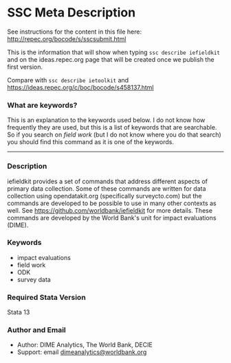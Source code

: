 # SSC Meta Description
See instructions for the content in this file here: http://repec.org/bocode/s/sscsubmit.html

This is the information that will show when typing `ssc describe iefieldkit` and on the ideas.repec.org page that will be created once we publish the first version.

Compare with `ssc describe ietoolkit` and https://ideas.repec.org/c/boc/bocode/s458137.html

### What are keywords?
This is an explanation to the keywords used below. I do not know how frequently they are used, but this is a list of keywords that are searchable. So if you search on _field work_ (but I do not know where you do that search) you should find this command as it is one of the keywords.

***

### Description

iefieldkit provides a set of commands that address different aspects of primary data collection. Some of these commands are written for data collection using opendatakit.org (specifically surveycto.com) but the commands are developed to be possible to use in many other contexts as well. See https://github.com/worldbank/iefieldkit for more details. These commands are developed by the World Bank's unit for impact evaluations (DIME).

### Keywords
* impact evaluations
* field work
* ODK
* survey data

### Required Stata Version      
Stata 13

### Author and Email
* Author: DIME Analytics, The World Bank, DECIE
* Support: email  dimeanalytics@worldbank.org
